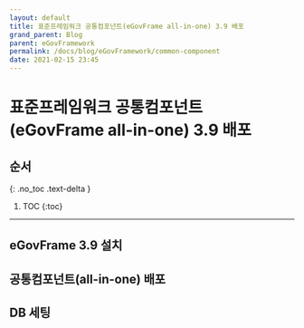 ```yaml
---
layout: default
title: 표준프레임워크 공통컴포넌트(eGovFrame all-in-one) 3.9 배포
grand_parent: Blog
parent: eGovFramework
permalink: /docs/blog/eGovFramework/common-component
date: 2021-02-15 23:45
---
```


# 표준프레임워크 공통컴포넌트(eGovFrame all-in-one) 3.9 배포

## 순서
{: .no_toc .text-delta }

1. TOC
{:toc}

---

## eGovFrame 3.9 설치

## 공통컴포넌트(all-in-one) 배포

## DB 세팅

